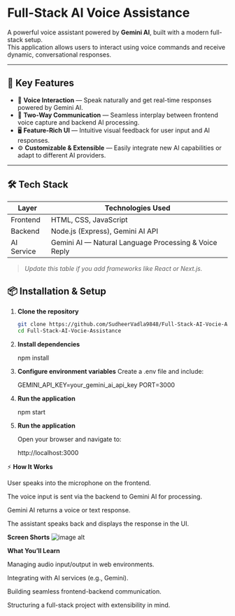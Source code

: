# Full-Stack AI Voice Assistance

A powerful voice assistant powered by **Gemini AI**, built with a modern full-stack setup.  
This application allows users to interact using voice commands and receive dynamic, conversational responses.

---

## 🚀 Key Features

- 🎤 **Voice Interaction** — Speak naturally and get real-time responses powered by Gemini AI.
- 🔄 **Two-Way Communication** — Seamless interplay between frontend voice capture and backend AI processing.
- 🖥 **Feature-Rich UI** — Intuitive visual feedback for user input and AI responses.
- ⚙ **Customizable & Extensible** — Easily integrate new AI capabilities or adapt to different AI providers.

---

## 🛠 Tech Stack

| Layer      | Technologies Used                                    |
|------------|------------------------------------------------------|
| Frontend   | HTML, CSS, JavaScript                                 |
| Backend    | Node.js (Express), Gemini AI API                      |
| AI Service | Gemini AI — Natural Language Processing & Voice Reply |

> *Update this table if you add frameworks like React or Next.js.*



## 📦 Installation & Setup

1. **Clone the repository**
   ```bash
   git clone https://github.com/SudheerVadla9848/Full-Stack-AI-Vocie-Assistance.git
   cd Full-Stack-AI-Vocie-Assistance

   
2. **Install dependencies**

   npm install
                                                     
3. **Configure environment variables**
   Create a .env file and include:
   
   GEMINI_API_KEY=your_gemini_ai_api_key
   PORT=3000

4. **Run the application**

   npm start

5. **Run the application**

   Open your browser and navigate to:

   http://localhost:3000


⚡ **How It Works**

User speaks into the microphone on the frontend.

The voice input is sent via the backend to Gemini AI for processing.

Gemini AI returns a voice or text response.

The assistant speaks back and displays the response in the UI.


**Screen Shorts**
![image alt](https://github.com/SudheerVadla9848/Full-Stack-AI-Vocie-Assistance/blob/a3f44b5b77a0ec1adfe3af5339362d9314bb9bc5/Screenshot%202025-07-31%20215719.png)


**What You’ll Learn**

Managing audio input/output in web environments.

Integrating with AI services (e.g., Gemini).

Building seamless frontend-backend communication.

Structuring a full-stack project with extensibility in mind.


 
